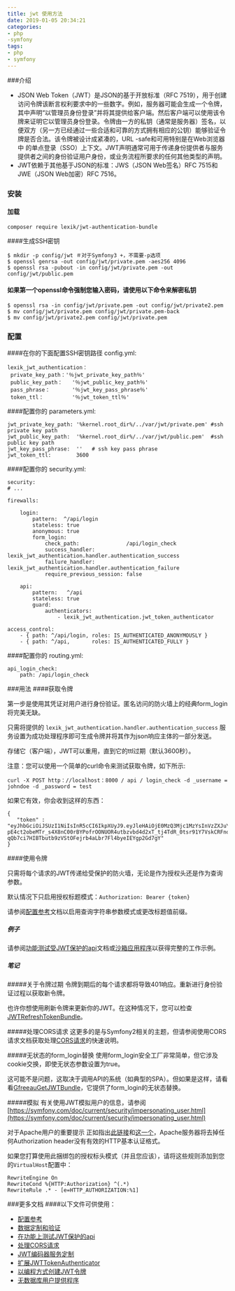 ```yaml
---
title: jwt 使用方法
date: 2019-01-05 20:34:21
categories: 
- php
-symfony
tags: 
- php
- symfony
---
```


###介绍
* JSON Web Token（JWT）是JSON的基于开放标准（RFC 7519），用于创建访问令牌该断言权利要求中的一些数字。例如，服务器可能会生成一个令牌，其中声明“以管理员身份登录”并将其提供给客户端。然后客户端可以使用该令牌来证明它以管理员身份登录。令牌由一方的私钥（通常是服务器）签名，以便双方（另一方已经通过一些合适和可靠的方式拥有相应的公钥）能够验证令牌是否合法。该令牌被设计成紧凑的，URL -safe和可用特别是在Web浏览器中 的单点登录（SSO）上下文。JWT声明通常可用于传递身份提供者与服务提供者之间的身份验证用户身份，或业务流程所要求的任何其他类型的声明。
* JWT依赖于其他基于JSON的标准：JWS（JSON Web签名）RFC 7515和JWE（JSON Web加密）RFC 7516。

### 安装
#### 加载
 
	composer require lexik/jwt-authentication-bundle

####生成SSH密钥

	$ mkdir -p config/jwt ＃对于Symfony3 +，不需要-p选项
	$ openssl genrsa -out config/jwt/private.pem -aes256 4096
	$ openssl rsa -pubout -in config/jwt/private.pem -out config/jwt/public.pem
	
	
#### 如果第一个openssl命令强制您输入密码，请使用以下命令来解密私钥

	$ openssl rsa -in config/jwt/private.pem -out config/jwt/private2.pem
	$ mv config/jwt/private.pem config/jwt/private.pem-back
	$ mv config/jwt/private2.pem config/jwt/private.pem

### 配置
####在你的下面配置SSH密钥路径 config.yml:

	lexik_jwt_authentication：
     private_key_path：'％jwt_private_key_path％'
     public_key_path：   '％jwt_public_key_path％'
     pass_phrase：       '％jwt_key_pass_phrase％'
     token_ttl：         '％jwt_token_ttl％'
     
####配置你的 parameters.yml:

	jwt_private_key_path: '%kernel.root_dir%/../var/jwt/private.pem' #ssh private key path
	jwt_public_key_path:  '%kernel.root_dir%/../var/jwt/public.pem'  #ssh public key path
	jwt_key_pass_phrase:  ''   # ssh key pass phrase                                      
	jwt_token_ttl:        3600


####配置你的 security.yml:

	security:
    # ...

    firewalls:

        login:
            pattern:  ^/api/login
            stateless: true
            anonymous: true
            form_login:
                check_path:               /api/login_check
                success_handler:          lexik_jwt_authentication.handler.authentication_success
                failure_handler:          lexik_jwt_authentication.handler.authentication_failure
                require_previous_session: false

        api:
            pattern:   ^/api
            stateless: true
            guard:
                authenticators:
                    - lexik_jwt_authentication.jwt_token_authenticator

    access_control:
        - { path: ^/api/login, roles: IS_AUTHENTICATED_ANONYMOUSLY }
        - { path: ^/api,       roles: IS_AUTHENTICATED_FULLY }
####配置你的 routing.yml:

	api_login_check:
		path: /api/login_check
	
###用法
####获取令牌

第一步是使用其凭证对用户进行身份验证。匿名访问的防火墙上的经典form_login将完美无缺。

只需将提供的 ```lexik_jwt_authentication.handler.authentication_success``` 服务设置为成功处理程序即可生成令牌并将其作为json响应主体的一部分发送。

存储它（客户端），JWT可以重用，直到它的ttl过期（默认3600秒）。

注意：您可以使用一个简单的curl命令来测试获取令牌，如下所示:

	curl -X POST http：//localhost：8000 / api / login_check -d _username = johndoe -d _password = test
	
如果它有效，你会收到这样的东西：

	{
	   "token" : "eyJhbGciOiJSUzI1NiIsInR5cCI6IkpXUyJ9.eyJleHAiOjE0MzQ3Mjc1MzYsInVzZXJuYW1lIjoia29ybGVvbiIsImlhdCI6IjE0MzQ2NDExMzYifQ.nh0L_wuJy6ZKIQWh6OrW5hdLkviTs1_bau2GqYdDCB0Yqy_RplkFghsuqMpsFls8zKEErdX5TYCOR7muX0aQvQxGQ4mpBkvMDhJ4-pE4ct2obeMTr_s4X8nC00rBYPofrOONUOR4utbzvbd4d2xT_tj4TdR_0tsr91Y7VskCRFnoXAnNT-qQb7ci7HIBTbutb9zVStOFejrb4aLbr7Fl4byeIEYgp2Gd7gY"
	}

####使用令牌

只需将每个请求的JWT传递给受保护的防火墙，无论是作为授权头还是作为查询参数。

默认情况下只启用授权标题模式：```Authorization: Bearer {token}```

请参阅[配置参考](https://github.com/lexik/LexikJWTAuthenticationBundle/blob/master/Resources/doc/1-configuration-reference.md)文档以启用查询字符串参数模式或更改标题值前缀。

##### 例子
请参阅[功能测试受JWT保护的api](https://github.com/lexik/LexikJWTAuthenticationBundle/blob/master/Resources/doc/3-functional-testing.md)文档或[沙箱应用程序](https://github.com/slashfan/LexikJWTAuthenticationBundleSandbox)以获得完整的工作示例。

##### 笔记
#####关于令牌过期
令牌到期后的每个请求都将导致401响应。重新进行身份验证过程以获取新令牌。

也许你想使用刷新令牌来更新你的JWT。在这种情况下，您可以检查[JWTRefreshTokenBundle](https://github.com/gesdinet/JWTRefreshTokenBundle)。

#####处理CORS请求
这更多的是与Symfony2相关的主题，但请参阅使用CORS请求文档获取处理[CORS请求](https://github.com/lexik/LexikJWTAuthenticationBundle/blob/master/Resources/doc/4-cors-requests.md)的快速说明。

#####无状态的form_login替换
使用form_login安全工厂非常简单，但它涉及cookie交换，即使无状态参数设置为true。

这可能不是问题，这取决于调用API的系统（如典型的SPA）。但如果是这样，请看看[GfreeauGetJWTBundle](https://github.com/gfreeau/GfreeauGetJWTBundle)，它提供了form_login的无状态替换。

#####模拟
有关使用JWT模拟用户的信息，请参阅[https://symfony.com/doc/current/security/impersonating_user.html](https://symfony.com/doc/current/security/impersonating_user.html)

对于Apache用户的重要提示
正如指出[此链接](http://stackoverflow.com/questions/11990388/request-headers-bag-is-missing-authorization-header-in-symfony-2)和[这一个](http://stackoverflow.com/questions/19443718/symfony-2-3-getrequest-headers-not-showing-authorization-bearer-token/19445020)，Apache服务器将去掉任何Authorization header没有有效的HTTP基本认证格式。

如果您打算使用此捆绑包的授权标头模式（并且您应该），请将这些规则添加到您的```VirtualHost```配置中：

	RewriteEngine On
	RewriteCond %{HTTP:Authorization} ^(.*)
	RewriteRule .* - [e=HTTP_AUTHORIZATION:%1]

###更多文档
####以下文件可供使用：
* [配置参考](https://github.com/lexik/LexikJWTAuthenticationBundle/blob/master/Resources/doc/1-configuration-reference.md)
* [数据定制和验证](https://github.com/lexik/LexikJWTAuthenticationBundle/blob/master/Resources/doc/2-data-customization.md)
* [在功能上测试JWT保护的api](https://github.com/lexik/LexikJWTAuthenticationBundle/blob/master/Resources/doc/3-functional-testing.md)
* [处理CORS请求](https://github.com/lexik/LexikJWTAuthenticationBundle/blob/master/Resources/doc/4-cors-requests.md)
* [JWT编码器服务定制](https://github.com/lexik/LexikJWTAuthenticationBundle/blob/master/Resources/doc/5-encoder-service.md)
* [扩展JWTTokenAuthenticator](https://github.com/lexik/LexikJWTAuthenticationBundle/blob/master/Resources/doc/6-extending-jwt-authenticator.md)
* [以编程方式创建JWT令牌](https://github.com/lexik/LexikJWTAuthenticationBundle/blob/master/Resources/doc/7-manual-token-creation.md)
* [无数据库用户提供程序](https://github.com/lexik/LexikJWTAuthenticationBundle/blob/master/Resources/doc/8-jwt-user-provider.md)